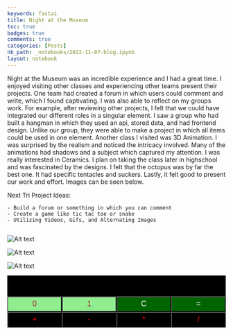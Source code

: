 ```yaml
---
keywords: fastai
title: Night at the Museum
toc: true
badges: true
comments: true
categories: [Posts]
nb_path: _notebooks/2022-11-07-blog.ipynb
layout: notebook
---
```


<!--
#################################################
### THIS FILE WAS AUTOGENERATED! DO NOT EDIT! ###
#################################################
# file to edit: _notebooks/2022-11-07-blog.ipynb
-->

<div class="container" id="notebook-container">
        
<div class="cell border-box-sizing text_cell rendered"><div class="inner_cell">
<div class="text_cell_render border-box-sizing rendered_html">
<p>Night at the Museum was an incredible experience and I had a great time. I enjoyed visiting other classes and experiencing other teams present their projects. One team had created a forum in which users could comment and write, which I found captivating. I was also able to reflect on my groups work. For example, after reviewing other projects, I felt that we could have integrated our different roles in a singular element. I saw a group who had built a hangman in which they used an api, stored data, and had frontend design. Unlike our group, they were able to make a project in which all items could be used in one element. Another class I visited was 3D Animation. I was surprised by the realism and noticed the intricacy involved. Many of the animations had shadows and a subject which captured my attention. I was really interested in Ceramics. I plan on taking the class later in highschool and was fascinated by the designs. I felt that the octopus was by far the best one. It had specific tentacles and suckers. Lastly, it felt good to present our work and effort. Images can be seen below.</p>
<p>Next Tri Project Ideas:</p>

<pre><code>- Build a forum or something in which you can comment
- Create a game like tic tac toe or snake
- Utilizing Videos, Gifs, and Alternating Images

</code></pre>
<p><img src="/CSP-/images/copied_from_nb/../images/IMG_1974.JPG" alt="Alt text"></p>
<p><img src="/CSP-/images/copied_from_nb/../images/IMG_1975.JPG" alt="Alt text"></p>
<p><img src="/CSP-/images/copied_from_nb/../images/IMG_1976.JPG" alt="Alt text"></p>

</div>
</div>
</div>
</div>
 


 <html lang="en">
  <head>
    <meta charset="UTF-8" />
    <meta name="viewport" content="width=device-width, initial-scale=1.0" />
    <meta http-equiv="X-UA-Compatible" content="ie=edge" />
  <body>
    <div id="res"></div>
    <div id="btns">
      <button id="btn0">0</button> <button id="btn1">1</button>
      <button id="btnClr">C</button> <button id="btnEql">=</button>
      <button id="btnSum">+</button> <button id="btnSub">-</button>
      <button id="btnMul">*</button> <button id="btnDiv">/</button>
    </div>

<style>
    body {
    width: 100%;
  }
  #res {
    display: block;
    font-size: 20px;
    height: 48px;
    background-color: black;
    box-sizing: border-box;
  }
  #btns {
    display: block;
    overflow: hidden;
  }
  #btns button {
    display: block;
    float: left;
    width: 25%;
    height: 36px;
    font-size: 18px;
    background: black;
    color: red;
  }
  #btns #btn0,
  #btns #btn1 {
    background-color: lightgreen;
    color: brown;
  }
  #btns #btnClr,
  #btns #btnEql {
    background-color: darkgreen;
    color: white;
  }
</style>


<script>
    window.onload = () => {
    let inputs = [];
    let operator = '';
  
    const displayRes = () => {
      const res = document.getElementById('res');
  
      let val1 = inputs[0];
      let val2 = inputs[1] === undefined ? '' : inputs[1];
  
      res.innerText = `${val1}${operator}${val2}`;
    };
  
    const setOperator = op => {
      if (inputs[1] === undefined) {
        operator = op;
      }
  
      displayRes();
    };
  
    const setValues = num => {
      if (inputs.length === 0) {
        inputs[0] = num;
      } else if (inputs.length === 1 && operator.length === 0) {
        inputs[0] += num;
      } else if (inputs.length === 1 && operator.length > 0) {
        inputs[1] = num;
      } else if (inputs.length === 2 && operator.length > 0) {
        inputs[1] += num;
      }
  
      displayRes();
    };
  
    const btn0 = document.getElementById('btn0');
    btn0.addEventListener('click', () => {
      setValues('0');
    });
  
    const btn1 = document.getElementById('btn1');
    btn1.addEventListener('click', () => {
      setValues('1');
    });
  
    const btnSum = document.getElementById('btnSum');
    btnSum.addEventListener('click', () => {
      setOperator('+');
    });
  
    const btnSub = document.getElementById('btnSub');
    btnSub.addEventListener('click', () => {
      setOperator('-');
    });
  
    const btnMul = document.getElementById('btnMul');
    btnMul.addEventListener('click', () => {
      setOperator('*');
    });
  
    const btnDiv = document.getElementById('btnDiv');
    btnDiv.addEventListener('click', () => {
      setOperator('/');
    });
  
    const btnClr = document.getElementById('btnClr');
    btnClr.addEventListener('click', () => {
      inputs = [''];
      operator = '';
      displayRes();
    });
  
    const btnEql = document.getElementById('btnEql');
    btnEql.addEventListener('click', () => {
      if (inputs.length === 2 && operator.length > 0) {
        let a = parseInt(inputs[0], 2);
        let b = parseInt(inputs[1], 2);
  
        switch (operator) {
          case '+':
            inputs = [(a + b).toString(2)];
            break;
          case '-':
            inputs = [(a - b).toString(2)];
            break;
          case '*':
            inputs = [parseInt(a * b, 0).toString(2)];
            break;
          case '/':
            inputs = [parseInt(a / b, 0).toString(2)];
            break;
        }
  
        operator = '';
  
        displayRes();
      }
    });
  };

